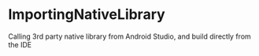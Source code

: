 # ImportingNativeLibrary
Calling 3rd party native library from Android Studio, and build directly from the IDE
